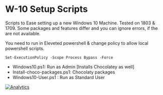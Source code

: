 # W-10 Setup Scripts
Scripts to Ease setting up a new Windows 10 Machine. Tested on 1803 & 1709. Some packages and features differ and you can ignore errors, if the are not available.

You need to run in Eleveted powershell & change policy to allow local powershell scripts.
```
Set-ExecutionPolicy -Scope Process Bypass -Force
```

- Windows10.ps1: Run as Admin [Installs Chocolatey as well]
- Install-choco-packages.ps1: Chocolaty packages
- Windows10-User.ps1 : Run as Standard User

[![Analytics](https://ga-beacon.prasadt.com/UA-101760811-3/github/w10-setup?flat)](https://prasadt.com/google-analytics-beacon)
